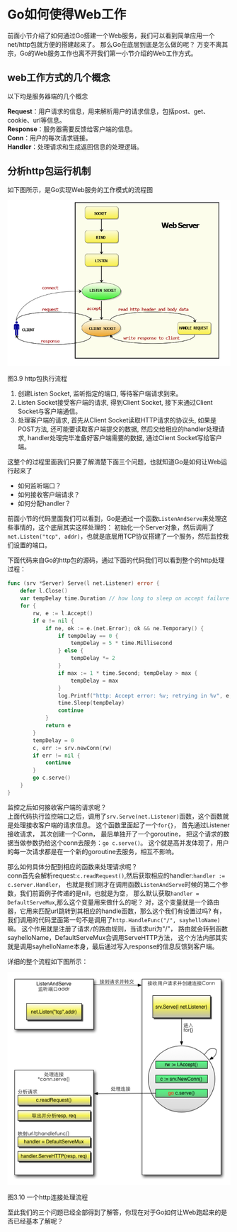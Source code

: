 # Go如何使得Web工作
前面小节介绍了如何通过Go搭建一个Web服务，我们可以看到简单应用一个net/http包就方便的搭建起来了。
那么Go在底层到底是怎么做的呢？
万变不离其宗，Go的Web服务工作也离不开我们第一小节介绍的Web工作方式。

## web工作方式的几个概念

以下均是服务器端的几个概念

**Request**：用户请求的信息，用来解析用户的请求信息，包括post、get、cookie、url等信息。   
**Response**：服务器需要反馈给客户端的信息。   
**Conn**：用户的每次请求链接。   
**Handler**：处理请求和生成返回信息的处理逻辑。   

## 分析http包运行机制

如下图所示，是Go实现Web服务的工作模式的流程图

![](../images/3.3.http.png?raw=true)

图3.9 http包执行流程

1. 创建Listen Socket, 监听指定的端口, 等待客户端请求到来。
2. Listen Socket接受客户端的请求, 得到Client Socket, 接下来通过Client Socket与客户端通信。
3. 处理客户端的请求, 首先从Client Socket读取HTTP请求的协议头, 
	 如果是POST方法, 还可能要读取客户端提交的数据, 然后交给相应的handler处理请求, 
	 handler处理完毕准备好客户端需要的数据, 通过Client Socket写给客户端。

这整个的过程里面我们只要了解清楚下面三个问题，也就知道Go是如何让Web运行起来了

- 如何监听端口？
- 如何接收客户端请求？
- 如何分配handler？

前面小节的代码里面我们可以看到，Go是通过一个函数`ListenAndServe`来处理这些事情的，这个底层其实这样处理的：
初始化一个Server对象，然后调用了`net.Listen("tcp", addr)`，也就是底层用TCP协议搭建了一个服务，然后监控我们设置的端口。

下面代码来自Go的http包的源码，通过下面的代码我们可以看到整个的http处理过程：
```go
func (srv *Server) Serve(l net.Listener) error {
	defer l.Close()
	var tempDelay time.Duration // how long to sleep on accept failure
	for {
		rw, e := l.Accept()
		if e != nil {
			if ne, ok := e.(net.Error); ok && ne.Temporary() {
				if tempDelay == 0 {
					tempDelay = 5 * time.Millisecond
				} else {
					tempDelay *= 2
				}
				if max := 1 * time.Second; tempDelay > max {
					tempDelay = max
				}
				log.Printf("http: Accept error: %v; retrying in %v", e, tempDelay)
				time.Sleep(tempDelay)
				continue
			}
			return e
		}
		tempDelay = 0
		c, err := srv.newConn(rw)
		if err != nil {
			continue
		}
		go c.serve()
	}
}
```

监控之后如何接收客户端的请求呢？    
上面代码执行监控端口之后，调用了`srv.Serve(net.Listener)`函数，这个函数就是处理接收客户端的请求信息。
这个函数里面起了一个`for{}`，
首先通过Listener接收请求，
其次创建一个Conn，
最后单独开了一个goroutine，
把这个请求的数据当做参数扔给这个conn去服务：`go c.serve()`。
这个就是高并发体现了，用户的每一次请求都是在一个新的goroutine去服务，相互不影响。

那么如何具体分配到相应的函数来处理请求呢？   
conn首先会解析request:`c.readRequest()`,然后获取相应的handler:`handler := c.server.Handler`，
也就是我们刚才在调用函数`ListenAndServe`时候的第二个参数，我们前面例子传递的是nil，也就是为空，
那么默认获取`handler = DefaultServeMux`,那么这个变量用来做什么的呢？
对，这个变量就是一个路由器，它用来匹配url跳转到其相应的handle函数，那么这个我们有设置过吗?
有，我们调用的代码里面第一句不是调用了`http.HandleFunc("/", sayhelloName)`嘛。
这个作用就是注册了请求`/`的路由规则，当请求uri为"/"，
路由就会转到函数sayhelloName，DefaultServeMux会调用ServeHTTP方法，
这个方法内部其实就是调用sayhelloName本身，最后通过写入response的信息反馈到客户端。


详细的整个流程如下图所示：

![](../images/3.3.illustrator.png?raw=true)

图3.10 一个http连接处理流程

至此我们的三个问题已经全部得到了解答，你现在对于Go如何让Web跑起来的是否已经基本了解呢？

